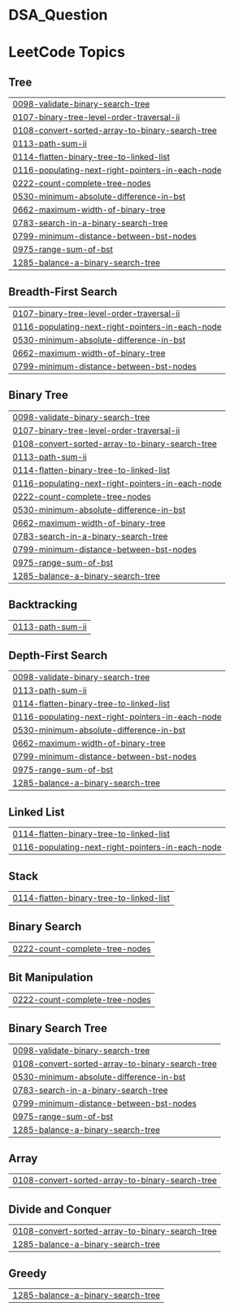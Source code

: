 # DSA_Question
<!---LeetCode Topics Start-->
# LeetCode Topics
## Tree
|  |
| ------- |
| [0098-validate-binary-search-tree](https://github.com/Shubhamsingh520/DSA_Question/tree/master/0098-validate-binary-search-tree) |
| [0107-binary-tree-level-order-traversal-ii](https://github.com/Shubhamsingh520/DSA_Question/tree/master/0107-binary-tree-level-order-traversal-ii) |
| [0108-convert-sorted-array-to-binary-search-tree](https://github.com/Shubhamsingh520/DSA_Question/tree/master/0108-convert-sorted-array-to-binary-search-tree) |
| [0113-path-sum-ii](https://github.com/Shubhamsingh520/DSA_Question/tree/master/0113-path-sum-ii) |
| [0114-flatten-binary-tree-to-linked-list](https://github.com/Shubhamsingh520/DSA_Question/tree/master/0114-flatten-binary-tree-to-linked-list) |
| [0116-populating-next-right-pointers-in-each-node](https://github.com/Shubhamsingh520/DSA_Question/tree/master/0116-populating-next-right-pointers-in-each-node) |
| [0222-count-complete-tree-nodes](https://github.com/Shubhamsingh520/DSA_Question/tree/master/0222-count-complete-tree-nodes) |
| [0530-minimum-absolute-difference-in-bst](https://github.com/Shubhamsingh520/DSA_Question/tree/master/0530-minimum-absolute-difference-in-bst) |
| [0662-maximum-width-of-binary-tree](https://github.com/Shubhamsingh520/DSA_Question/tree/master/0662-maximum-width-of-binary-tree) |
| [0783-search-in-a-binary-search-tree](https://github.com/Shubhamsingh520/DSA_Question/tree/master/0783-search-in-a-binary-search-tree) |
| [0799-minimum-distance-between-bst-nodes](https://github.com/Shubhamsingh520/DSA_Question/tree/master/0799-minimum-distance-between-bst-nodes) |
| [0975-range-sum-of-bst](https://github.com/Shubhamsingh520/DSA_Question/tree/master/0975-range-sum-of-bst) |
| [1285-balance-a-binary-search-tree](https://github.com/Shubhamsingh520/DSA_Question/tree/master/1285-balance-a-binary-search-tree) |
## Breadth-First Search
|  |
| ------- |
| [0107-binary-tree-level-order-traversal-ii](https://github.com/Shubhamsingh520/DSA_Question/tree/master/0107-binary-tree-level-order-traversal-ii) |
| [0116-populating-next-right-pointers-in-each-node](https://github.com/Shubhamsingh520/DSA_Question/tree/master/0116-populating-next-right-pointers-in-each-node) |
| [0530-minimum-absolute-difference-in-bst](https://github.com/Shubhamsingh520/DSA_Question/tree/master/0530-minimum-absolute-difference-in-bst) |
| [0662-maximum-width-of-binary-tree](https://github.com/Shubhamsingh520/DSA_Question/tree/master/0662-maximum-width-of-binary-tree) |
| [0799-minimum-distance-between-bst-nodes](https://github.com/Shubhamsingh520/DSA_Question/tree/master/0799-minimum-distance-between-bst-nodes) |
## Binary Tree
|  |
| ------- |
| [0098-validate-binary-search-tree](https://github.com/Shubhamsingh520/DSA_Question/tree/master/0098-validate-binary-search-tree) |
| [0107-binary-tree-level-order-traversal-ii](https://github.com/Shubhamsingh520/DSA_Question/tree/master/0107-binary-tree-level-order-traversal-ii) |
| [0108-convert-sorted-array-to-binary-search-tree](https://github.com/Shubhamsingh520/DSA_Question/tree/master/0108-convert-sorted-array-to-binary-search-tree) |
| [0113-path-sum-ii](https://github.com/Shubhamsingh520/DSA_Question/tree/master/0113-path-sum-ii) |
| [0114-flatten-binary-tree-to-linked-list](https://github.com/Shubhamsingh520/DSA_Question/tree/master/0114-flatten-binary-tree-to-linked-list) |
| [0116-populating-next-right-pointers-in-each-node](https://github.com/Shubhamsingh520/DSA_Question/tree/master/0116-populating-next-right-pointers-in-each-node) |
| [0222-count-complete-tree-nodes](https://github.com/Shubhamsingh520/DSA_Question/tree/master/0222-count-complete-tree-nodes) |
| [0530-minimum-absolute-difference-in-bst](https://github.com/Shubhamsingh520/DSA_Question/tree/master/0530-minimum-absolute-difference-in-bst) |
| [0662-maximum-width-of-binary-tree](https://github.com/Shubhamsingh520/DSA_Question/tree/master/0662-maximum-width-of-binary-tree) |
| [0783-search-in-a-binary-search-tree](https://github.com/Shubhamsingh520/DSA_Question/tree/master/0783-search-in-a-binary-search-tree) |
| [0799-minimum-distance-between-bst-nodes](https://github.com/Shubhamsingh520/DSA_Question/tree/master/0799-minimum-distance-between-bst-nodes) |
| [0975-range-sum-of-bst](https://github.com/Shubhamsingh520/DSA_Question/tree/master/0975-range-sum-of-bst) |
| [1285-balance-a-binary-search-tree](https://github.com/Shubhamsingh520/DSA_Question/tree/master/1285-balance-a-binary-search-tree) |
## Backtracking
|  |
| ------- |
| [0113-path-sum-ii](https://github.com/Shubhamsingh520/DSA_Question/tree/master/0113-path-sum-ii) |
## Depth-First Search
|  |
| ------- |
| [0098-validate-binary-search-tree](https://github.com/Shubhamsingh520/DSA_Question/tree/master/0098-validate-binary-search-tree) |
| [0113-path-sum-ii](https://github.com/Shubhamsingh520/DSA_Question/tree/master/0113-path-sum-ii) |
| [0114-flatten-binary-tree-to-linked-list](https://github.com/Shubhamsingh520/DSA_Question/tree/master/0114-flatten-binary-tree-to-linked-list) |
| [0116-populating-next-right-pointers-in-each-node](https://github.com/Shubhamsingh520/DSA_Question/tree/master/0116-populating-next-right-pointers-in-each-node) |
| [0530-minimum-absolute-difference-in-bst](https://github.com/Shubhamsingh520/DSA_Question/tree/master/0530-minimum-absolute-difference-in-bst) |
| [0662-maximum-width-of-binary-tree](https://github.com/Shubhamsingh520/DSA_Question/tree/master/0662-maximum-width-of-binary-tree) |
| [0799-minimum-distance-between-bst-nodes](https://github.com/Shubhamsingh520/DSA_Question/tree/master/0799-minimum-distance-between-bst-nodes) |
| [0975-range-sum-of-bst](https://github.com/Shubhamsingh520/DSA_Question/tree/master/0975-range-sum-of-bst) |
| [1285-balance-a-binary-search-tree](https://github.com/Shubhamsingh520/DSA_Question/tree/master/1285-balance-a-binary-search-tree) |
## Linked List
|  |
| ------- |
| [0114-flatten-binary-tree-to-linked-list](https://github.com/Shubhamsingh520/DSA_Question/tree/master/0114-flatten-binary-tree-to-linked-list) |
| [0116-populating-next-right-pointers-in-each-node](https://github.com/Shubhamsingh520/DSA_Question/tree/master/0116-populating-next-right-pointers-in-each-node) |
## Stack
|  |
| ------- |
| [0114-flatten-binary-tree-to-linked-list](https://github.com/Shubhamsingh520/DSA_Question/tree/master/0114-flatten-binary-tree-to-linked-list) |
## Binary Search
|  |
| ------- |
| [0222-count-complete-tree-nodes](https://github.com/Shubhamsingh520/DSA_Question/tree/master/0222-count-complete-tree-nodes) |
## Bit Manipulation
|  |
| ------- |
| [0222-count-complete-tree-nodes](https://github.com/Shubhamsingh520/DSA_Question/tree/master/0222-count-complete-tree-nodes) |
## Binary Search Tree
|  |
| ------- |
| [0098-validate-binary-search-tree](https://github.com/Shubhamsingh520/DSA_Question/tree/master/0098-validate-binary-search-tree) |
| [0108-convert-sorted-array-to-binary-search-tree](https://github.com/Shubhamsingh520/DSA_Question/tree/master/0108-convert-sorted-array-to-binary-search-tree) |
| [0530-minimum-absolute-difference-in-bst](https://github.com/Shubhamsingh520/DSA_Question/tree/master/0530-minimum-absolute-difference-in-bst) |
| [0783-search-in-a-binary-search-tree](https://github.com/Shubhamsingh520/DSA_Question/tree/master/0783-search-in-a-binary-search-tree) |
| [0799-minimum-distance-between-bst-nodes](https://github.com/Shubhamsingh520/DSA_Question/tree/master/0799-minimum-distance-between-bst-nodes) |
| [0975-range-sum-of-bst](https://github.com/Shubhamsingh520/DSA_Question/tree/master/0975-range-sum-of-bst) |
| [1285-balance-a-binary-search-tree](https://github.com/Shubhamsingh520/DSA_Question/tree/master/1285-balance-a-binary-search-tree) |
## Array
|  |
| ------- |
| [0108-convert-sorted-array-to-binary-search-tree](https://github.com/Shubhamsingh520/DSA_Question/tree/master/0108-convert-sorted-array-to-binary-search-tree) |
## Divide and Conquer
|  |
| ------- |
| [0108-convert-sorted-array-to-binary-search-tree](https://github.com/Shubhamsingh520/DSA_Question/tree/master/0108-convert-sorted-array-to-binary-search-tree) |
| [1285-balance-a-binary-search-tree](https://github.com/Shubhamsingh520/DSA_Question/tree/master/1285-balance-a-binary-search-tree) |
## Greedy
|  |
| ------- |
| [1285-balance-a-binary-search-tree](https://github.com/Shubhamsingh520/DSA_Question/tree/master/1285-balance-a-binary-search-tree) |
<!---LeetCode Topics End-->